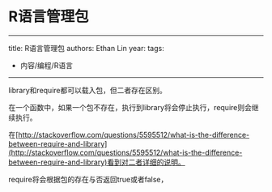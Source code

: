 # R语言管理包


---
title: R语言管理包
authors: Ethan Lin
year:
tags:
  - 内容/编程/R语言 
---



library和require都可以载入包，但二者存在区别。

在一个函数中，如果一个包不存在，执行到library将会停止执行，require则会继续执行。

在[http://stackoverflow.com/questions/5595512/what-is-the-difference-between-require-and-library](http://stackoverflow.com/questions/5595512/what-is-the-difference-between-require-and-library)看到对二者详细的说明。

require将会根据包的存在与否返回true或者false，

